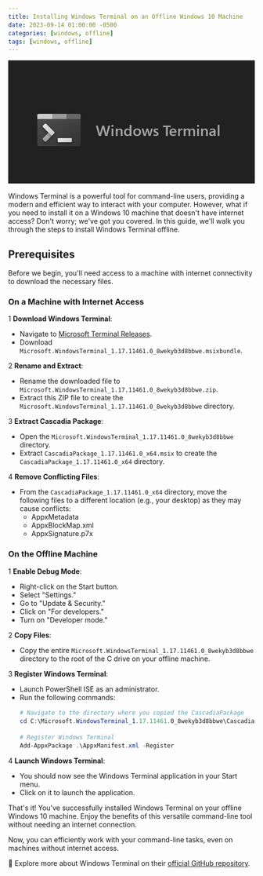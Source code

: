 ```yaml
---
title: Installing Windows Terminal on an Offline Windows 10 Machine
date: 2023-09-14 01:00:00 -0500
categories: [windows, offline]
tags: [windows, offline]
---
```


![Installing Windows Terminal on an Offline Windows 10 Machine](/assets/img/posts/2023/windows_terminal_offline_installation/windows_terminal_offline_installation.png)


Windows Terminal is a powerful tool for command-line users, providing a modern and efficient way to interact with your computer. However, what if you need to install it on a Windows 10 machine that doesn't have internet access? Don't worry; we've got you covered. In this guide, we'll walk you through the steps to install Windows Terminal offline.

## Prerequisites

Before we begin, you'll need access to a machine with internet connectivity to download the necessary files.

### On a Machine with Internet Access

1 **Download Windows Terminal**:
   - Navigate to [Microsoft Terminal Releases](https://github.com/microsoft/terminal/releases).
   - Download `Microsoft.WindowsTerminal_1.17.11461.0_8wekyb3d8bbwe.msixbundle`.

2 **Rename and Extract**:
   - Rename the downloaded file to `Microsoft.WindowsTerminal_1.17.11461.0_8wekyb3d8bbwe.zip`.
   - Extract this ZIP file to create the `Microsoft.WindowsTerminal_1.17.11461.0_8wekyb3d8bbwe` directory.

3 **Extract Cascadia Package**:
   - Open the `Microsoft.WindowsTerminal_1.17.11461.0_8wekyb3d8bbwe` directory.
   - Extract `CascadiaPackage_1.17.11461.0_x64.msix` to create the `CascadiaPackage_1.17.11461.0_x64` directory.

4 **Remove Conflicting Files**:
   - From the `CascadiaPackage_1.17.11461.0_x64` directory, move the following files to a different location (e.g., your desktop) as they may cause conflicts:
     - AppxMetadata
     - AppxBlockMap.xml
     - AppxSignature.p7x

### On the Offline Machine

1 **Enable Debug Mode**:
   - Right-click on the Start button.
   - Select "Settings."
   - Go to "Update & Security."
   - Click on "For developers."
   - Turn on "Developer mode."

2 **Copy Files**:
   - Copy the entire `Microsoft.WindowsTerminal_1.17.11461.0_8wekyb3d8bbwe` directory to the root of the C drive on your offline machine.

3 **Register Windows Terminal**:
   - Launch PowerShell ISE as an administrator.
   - Run the following commands:
     ```powershell
     # Navigate to the directory where you copied the CascadiaPackage
     cd C:\Microsoft.WindowsTerminal_1.17.11461.0_8wekyb3d8bbwe\CascadiaPackage_1.17.11461.0_x64
     
     # Register Windows Terminal
     Add-AppxPackage .\AppxManifest.xml -Register
     ```

4 **Launch Windows Terminal**:
   - You should now see the Windows Terminal application in your Start menu.
   - Click on it to launch the application.

That's it! You've successfully installed Windows Terminal on your offline Windows 10 machine. Enjoy the benefits of this versatile command-line tool without needing an internet connection.

Now, you can efficiently work with your command-line tasks, even on machines without internet access.

📝 Explore more about Windows Terminal on their [official GitHub repository](https://github.com/microsoft/terminal/releases).
